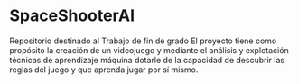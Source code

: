 # SpaceShooterAI
Repositorio destinado al Trabajo de fin de grado
El proyecto tiene como propósito la creación de un videojuego y mediante el análisis y explotación técnicas de aprendizaje máquina dotarle de la capacidad de descubrir las reglas del juego y que aprenda jugar por sí mismo.
